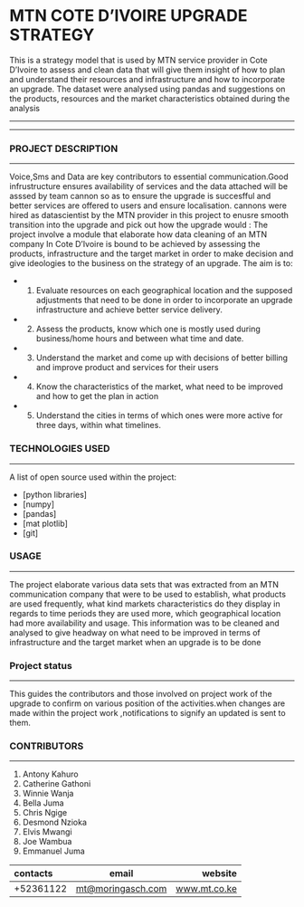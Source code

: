 

# MTN COTE D’IVOIRE UPGRADE STRATEGY

This is a strategy model that is used by MTN service provider in  Cote D’Ivoire to assess and clean data that will give them insight of how to plan  and understand their resources and infrastructure and how to incorporate an upgrade. The dataset were analysed using pandas and suggestions on the products, resources and the market characteristics obtained during the analysis
 
-------------------------------------------------------------------------------------------------------
-------------------------------------------------------------------------------------------------------
 
### PROJECT DESCRIPTION
***
Voice,Sms and Data are key contributors to essential communication.Good infrustructure  ensures availability  of services and the data  attached will be asssed by team cannon so as to ensure the upgrade is succesfful and better services are offered to users and  ensure localisation.
cannons were hired as datascientist by the MTN  provider in this project to enusre smooth transition into the upgrade and pick out how the upgrade would  :
The project involve a module that elaborate how data cleaning of an MTN company In Cote D’Ivoire  is bound to be achieved by assessing  the products, infrastructure and the target market in order to make decision and give ideologies to the business on the strategy of an upgrade.
The aim is to:
* 1. Evaluate resources on each geographical location and the supposed adjustments that need to be done in order to incorporate an upgrade infrastructure and achieve   better service delivery.
* 2. Assess the products, know which one is mostly used during business/home hours and between what time and date.
* 3. Understand the market and come up with decisions of better billing and improve product and services for their users
* 4. Know the characteristics of the market, what need to be improved and how to get the plan in action
* 5. Understand the cities in terms of which ones were more active for three days, within what timelines.



### TECHNOLOGIES USED
***
A list of open source  used within the project:
 * [python libraries]
 * [numpy]
 * [pandas]
 * [mat plotlib]
 * [git]
  
### USAGE
***
The project elaborate various data sets that was extracted from an MTN communication company that were to be used to establish, what products are used frequently, what kind markets characteristics do they display in regards to time periods they are used more, which geographical location had more availability and usage. This information was to be cleaned and analysed to give headway on what need to be improved in terms of infrastructure and the target market when an upgrade is to be done

### Project status
***
This guides the contributors and those involved on project work of the upgrade to confirm on various position of the activities.when changes are made within the project work ,notifications to signify an updated is sent to them.
  
### CONTRIBUTORS
***
1. Antony Kahuro
2. Catherine Gathoni
3. Winnie Wanja
4. Bella Juma
5. Chris Ngige
6. Desmond Nzioka
7. Elvis Mwangi
8. Joe Wambua
9. Emmanuel Juma

| contacts | email | website |
|:--------------|:-------------:|--------------:|
| +52361122 | mt@moringasch.com | www.mt.co.ke |





 

